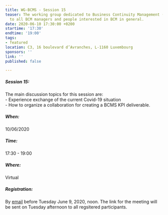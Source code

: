 ```yaml
---
title: WG-BCMS - Session 15
teaser: The working group dedicated to Business Continuity Management (BCMS) is addressed
  to all BCM managers and people interested in BCM in general.
date: 2020-06-10 17:30:00 +0200
startime: '17:30'
endtime: '19:00'
tags:
- featured
location: C3, 16 boulevard d’Avranches, L-1160 Luxembourg
sponsors: ''
link: ''
published: false

---
```

##### **Session 15**: 

The main discussion topics for this session are:  
\- Experience exchange of the current Covid-19 situation  
\- How to organize a collaboration for creating a BCMS KPI deliverable.

##### When:

10/06/2020

##### Time:

17:30 - 19:00

##### Where:

Virtual

##### Registration:

By [email](mailto:secgen@clusil.lu) before Tuesday June 9, 2020, noon. The link for the meeting will be sent on Tuesday afternoon to all regsitered participants.